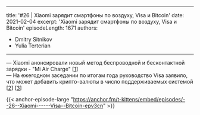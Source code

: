 
---
title: '#26 | Xiaomi зарядит смартфоны по воздуху, Visa и Bitcoin'
date: 2021-02-04
excerpt: 'Xiaomi зарядит смартфоны по воздуху, Visa и Bitcoin'
episodeLength: 1671
authors:
  - Dmitry Sitnikov
  - Yulia Terterian
---

— Xiaomi анонсировали новый метод беспроводной и бесконтактной зарядки - "Mi Air Charge" [[1](http://gertech.ru/mi-air-charge-novaya-tehnologiya-besprovodnoj-zaryadki-ot-xiaomi/)]<br/>
— На ежегодном заседании по итогам года руководство Visa заявило, что может добавить крипто-валюты в число поддерживаемых системой [[2](https://www.coindesk.com/visa-may-add-cryptocurrencies-to-its-payments-network-says-ceo)] [[3](https://www.fool.com/earnings/call-transcripts/2021/01/28/visa-v-q1-2021-earnings-call-transcript/)]

{{< anchor-episode-large "https://anchor.fm/t-kittens/embed/episodes/--26--Xiaomi------Visa--Bitcoin-epv3cn" >}}
